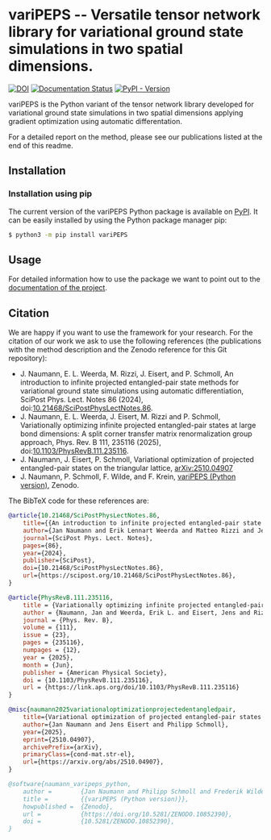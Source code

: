 
# variPEPS -- Versatile tensor network library for variational ground state simulations in two spatial dimensions.

[![DOI](https://zenodo.org/badge/773767511.svg)](https://zenodo.org/doi/10.5281/zenodo.10852390)
[![Documentation Status](https://readthedocs.org/projects/varipeps/badge/?version=latest)](https://varipeps.readthedocs.io/en/stable/?badge=latest)
[![PyPI - Version](https://img.shields.io/pypi/v/varipeps)](https://pypi.org/project/variPEPS/)

variPEPS is the Python variant of the tensor network library developed for
variational ground state simulations in two spatial dimensions applying gradient
optimization using automatic differentation.

For a detailed report on the method, please see our publications listed at the
end of this readme.

## Installation
### Installation using pip
The current version of the variPEPS Python package is available on [PyPI](https://pypi.org/project/variPEPS/). It can be easily installed by using the Python package manager pip:
```bash
$ python3 -m pip install variPEPS
```

## Usage

For detailed information how to use the package we want to point out to the
[documentation of the project](https://varipeps.readthedocs.io/en/stable).

## Citation

We are happy if you want to use the framework for your research. For the
citation of our work we ask to use the following references (the publications
with the method description and the Zenodo reference for this Git repository):
* J. Naumann, E. L. Weerda, M. Rizzi, J. Eisert, and P. Schmoll, An introduction
  to infinite projected entangled-pair state methods for variational ground
  state simulations using automatic differentiation, SciPost Phys. Lect. Notes
  86 (2024),
  doi:[10.21468/SciPostPhysLectNotes.86](https://doi.org/10.21468/SciPostPhysLectNotes.86).
* J. Naumann, E. L. Weerda, J. Eisert, M. Rizzi and P. Schmoll, Variationally
  optimizing infinite projected entangled-pair states at large bond dimensions:
  A split corner transfer matrix renormalization group approach, Phys. Rev. B
  111, 235116 (2025),
  doi:[10.1103/PhysRevB.111.235116](https://doi.org/10.1103/PhysRevB.111.235116).
* J. Naumann, J. Eisert, P. Schmoll, Variational optimization of projected
  entangled-pair states on the triangular lattice,
  [arXiv:2510.04907](https://arxiv.org/abs/2510.04907)
* J. Naumann, P. Schmoll, F. Wilde, and F. Krein, [variPEPS (Python
  version)](https://zenodo.org/doi/10.5281/zenodo.10852390), Zenodo.

The BibTeX code for these references are:
```bibtex
@article{10.21468/SciPostPhysLectNotes.86,
	title={{An introduction to infinite projected entangled-pair state methods for variational ground state simulations using automatic differentiation}},
	author={Jan Naumann and Erik Lennart Weerda and Matteo Rizzi and Jens Eisert and Philipp Schmoll},
	journal={SciPost Phys. Lect. Notes},
	pages={86},
	year={2024},
	publisher={SciPost},
	doi={10.21468/SciPostPhysLectNotes.86},
	url={https://scipost.org/10.21468/SciPostPhysLectNotes.86},
}

@article{PhysRevB.111.235116,
    title = {Variationally optimizing infinite projected entangled-pair states at large bond dimensions: A split corner transfer matrix renormalization group approach},
    author = {Naumann, Jan and Weerda, Erik L. and Eisert, Jens and Rizzi, Matteo and Schmoll, Philipp},
    journal = {Phys. Rev. B},
    volume = {111},
    issue = {23},
    pages = {235116},
    numpages = {12},
    year = {2025},
    month = {Jun},
    publisher = {American Physical Society},
    doi = {10.1103/PhysRevB.111.235116},
    url = {https://link.aps.org/doi/10.1103/PhysRevB.111.235116}
}

@misc{naumann2025variationaloptimizationprojectedentangledpair,
    title={Variational optimization of projected entangled-pair states on the triangular lattice},
    author={Jan Naumann and Jens Eisert and Philipp Schmoll},
    year={2025},
    eprint={2510.04907},
    archivePrefix={arXiv},
    primaryClass={cond-mat.str-el},
    url={https://arxiv.org/abs/2510.04907},
}

@software{naumann_varipeps_python,
    author =        {Jan Naumann and Philipp Schmoll and Frederik Wilde and Finn Krein},
    title =         {{variPEPS (Python version)}},
    howpublished =  {Zenodo},
    url =           {https://doi.org/10.5281/ZENODO.10852390},
    doi =           {10.5281/ZENODO.10852390},
}
```
